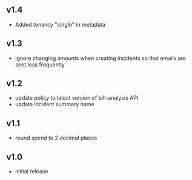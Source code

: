v1.4
----
- Added tenancy "single" in metadata

v1.3
----
- ignore changing amounts when creating incidents so that emails are sent less frequently

v1.2
----
- update policy to latest version of bill-analysis API
- update incident summary name

v1.1
----
- round spend to 2 decimal places

v1.0
----
- initial release